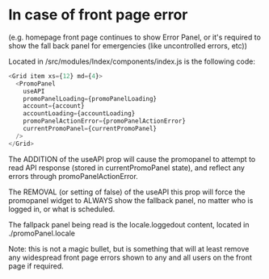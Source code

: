 # In case of front page error

(e.g. homepage front page continues to show Error Panel, or it's required to show the fall back panel for emergencies (like uncontrolled errors, etc))

Located in /src/modules/Index/components/index.js is the following code:

```javascript
<Grid item xs={12} md={4}>
  <PromoPanel
    useAPI
    promoPanelLoading={promoPanelLoading}
    account={account}
    accountLoading={accountLoading}
    promoPanelActionError={promoPanelActionError}
    currentPromoPanel={currentPromoPanel}
  />
</Grid>
```

The ADDITION of the useAPI prop will cause the promopanel to attempt to read API response (stored in currentPromoPanel state), and reflect any errors through promoPanelActionError.

The REMOVAL (or setting of false) of the useAPI this prop will force the promopanel widget to ALWAYS show the fallback panel, no matter who is logged in, or what is scheduled.

The fallpack panel being read is the locale.loggedout content, located in ./promoPanel.locale

Note: this is not a magic bullet, but is something that will at least remove any widespread front page errors shown to any and all users on the front page if required.
